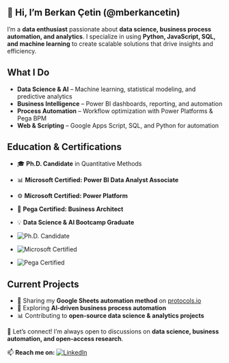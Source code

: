 ## 👋 Hi, I’m Berkan Çetin (@mberkancetin)

I’m a **data enthusiast** passionate about **data science, business process automation, and analytics**. I specialize in using **Python, JavaScript, SQL, and machine learning** to create scalable solutions that drive insights and efficiency.

## What I Do  
- **Data Science & AI** – Machine learning, statistical modeling, and predictive analytics  
- **Business Intelligence** – Power BI dashboards, reporting, and automation  
- **Process Automation** – Workflow optimization with Power Platforms & Pega BPM  
- **Web & Scripting** – Google Apps Script, SQL, and Python for automation  

## Education & Certifications  
- 🎓 **Ph.D. Candidate** in Quantitative Methods  
- 📊 **Microsoft Certified: Power BI Data Analyst Associate**  
- ⚙️ **Microsoft Certified: Power Platform**  
- 📜 **Pega Certified: Business Architect**  
- 💡 **Data Science & AI Bootcamp Graduate**

- ![Ph.D. Candidate](https://img.shields.io/badge/Ph.D.%20Candidate-Quantitative%20Methods-blue)
- ![Microsoft Certified](https://img.shields.io/badge/Microsoft%20Certified-Power%20BI%20Data%20Analyst-blue)
- ![Pega Certified](https://img.shields.io/badge/Pega%20Certified-Business%20Architect-blue)  


## Current Projects  
- 📝 Sharing my **Google Sheets automation method** on [protocols.io](https://www.protocols.io/)  
- 🤖 Exploring **AI-driven business process automation**  
- 📊 Contributing to **open-source data science & analytics projects**  

💬 Let’s connect! I’m always open to discussions on **data science, business automation, and open-access research**.  

📫 **Reach me on:**  [![LinkedIn](https://img.shields.io/badge/LinkedIn-%230077B5.svg?style=flat&logo=linkedin&logoColor=white)](https://linkedin.com/in/mberkancetin)  
